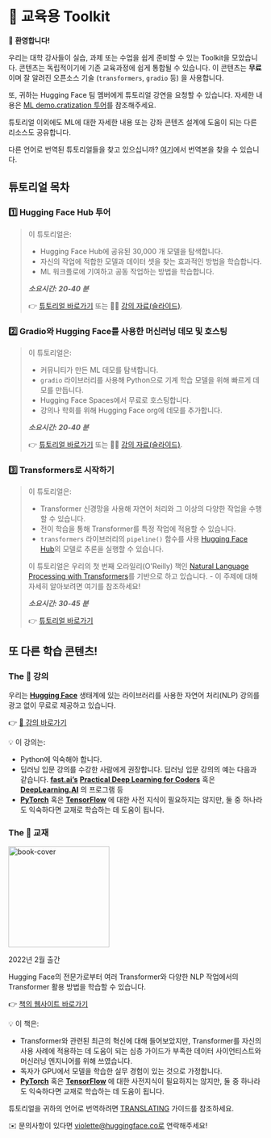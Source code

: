 # 🤗 교육용 Toolkit

<aside>

👋 **환영합니다!**

우리는 대학 강사들이 실습, 과제 또는 수업을 쉽게 준비할 수 있는 Toolkit을 모았습니다. 콘텐츠는 독립적이기에 기존 교육과정에 쉽게 통합될 수 있습니다. 이 콘텐츠는 **무료** 이며 잘 알려진 오픈소스 기술 (`transformers`, `gradio` 등) 을 사용합니다.

또, 귀하는 Hugging Face 팀 멤버에게 튜토리얼 강연을 요청할 수 있습니다. 자세한 내용은 [ML demo.cratization 투어](https://www.notion.so/ML-Demo-cratization-tour-with-66847a294abd4e9785e85663f5239652)를 참조해주세요.

튜토리얼 이외에도 ML에 대한 자세한 내용 또는 강좌 콘텐츠 설계에 도움이 되는 다른 리소스도 공유합니다.

</aside>

다른 언어로 번역된 튜토리얼들을 찾고 있으십니까? [여기](https://github.com/huggingface/education-toolkit#-translations)에서 번역본을 찾을 수 있습니다.

## **튜토리얼 목차**

### 1️⃣ Hugging Face Hub 투어

> 이 튜토리얼은:
>
> - Hugging Face Hub에 공유된 30,000 개 모델을 탐색합니다. 
> - 자신의 작업에 적합한 모델과 데이터 셋을 찾는 효과적인 방법을 학습합니다.
> - ML 워크플로에 기여하고 공동 작업하는 방법을 학습합니다.
>
> **_소요시간: 20-40 분_**
>
> 👉 [튜토리얼 바로가기](https://github.com/huggingface/education-toolkit/blob/main/01_huggingface-hub-tour.md) 또는 👩‍🏫 [강의 자료(슬라이드)](https://docs.google.com/presentation/d/1zQqpFTcpNLV7haj2Inw2qKHq8DjfZEaiObW1ZkLvPWM/edit?usp=sharing).

### 2️⃣ Gradio와 Hugging Face를 사용한 머신러닝 데모 및 호스팅

> 이 튜토리얼은:
>
> - 커뮤니티가 만든 ML 데모를 탐색합니다. 
> - `gradio` 라이브러리를 사용해 Python으로 기계 학습 모델을 위해 빠르게 데모를 만듭니다.
> - Hugging Face Spaces에서 무료로 호스팅합니다.
> - 강의나 학회를 위해 Hugging Face org에 데모를 추가합니다.
>
> **_소요시간: 20-40 분_**
>
> 👉 [튜토리얼 바로가기](https://colab.research.google.com/github/huggingface/education-toolkit/blob/main/02_ml-demos-with-gradio.ipynb) 또는 👩‍🏫 [강의 자료(슬라이드)](https://docs.google.com/presentation/d/14EU_xjtINXtpidWLnUvfcEpmxN46ORS-PLpwfUf8C1I/edit?usp=sharing).

### 3️⃣ Transformers로 시작하기

> 이 튜토리얼은:
>
> - Transformer 신경망을 사용해 자연어 처리와 그 이상의 다양한 작업을 수행할 수 있습니다.
> - 전이 학습을 통해 Transformer를 특정 작업에 적용할 수 있습니다.
> - `transformers` 라이브러리의 `pipeline()` 함수를 사용 [Hugging Face Hub](https://huggingface.co/models)의 모델로 추론을 실행할 수 있습니다.
>
> 이 튜토리얼은 우리의 첫 번째 오라일리(O'Reilly) 책인 [Natural Language Processing with Transformers](https://transformersbook.com/)를 기반으로 하고 있습니다. - 이 주제에 대해 자세히 알아보려면 여기를 참조하세요!
>
> **_소요시간: 30-45 분_**
>
> 👉 [튜토리얼 바로가기](https://colab.research.google.com/github/huggingface/education-toolkit/blob/main/03_getting-started-with-transformers.ipynb)

## **또 다른 학습 콘텐츠!**

### **The 🤗 강의**

우리는 **[Hugging Face](https://huggingface.co/)** 생태계에 있는 라이브러리를 사용한 자연어 처리(NLP) 강의를 광고 없이 무료로 제공하고 있습니다.

👉 [🤗 강의 바로가기](https://huggingface.co/course/chapter1/1)

<aside>
💡 이 강의는:

- Python에 익숙해야 합니다.
- 딥러닝 입문 강의를 수강한 사람에게 권장합니다. 딥러닝 입문 강의의 예는 다음과 같습니다. **[fast.ai’s](https://www.fast.ai/)** **[Practical Deep Learning for Coders](https://course.fast.ai/)** 혹은 **[DeepLearning.AI](https://www.deeplearning.ai/)** 의 프로그램 등 
- **[PyTorch](https://pytorch.org/)** 혹은 **[TensorFlow](https://www.tensorflow.org/)** 에 대한 사전 지식이 필요하지는 않지만, 둘 중 하나라도 익숙하다면 교재로 학습하는 데 도움이 됩니다. 
</aside>

### **The 🤗 교재**

<img alt="book-cover" height=200 src="../../images/book_cover.jpg" id="book-cover"/>

2022년 2월 출간

Hugging Face의 전문가로부터 여러 Transformer와 다양한 NLP 작업에서의 Transformer 활용 방법을 학습할 수 있습니다.

👉 [책의 웹사이트 바로가기](https://transformersbook.com/)

<aside>
💡 이 책은:

- Transformer와 관련된 최근의 혁신에 대해 들어보았지만, Transformer를 자신의 사용 사례에 적용하는 데 도움이 되는 심층 가이드가 부족한 데이터 사이언티스트와 머신러닝 엔지니어를 위해 쓰였습니다. 
- 독자가 GPU에서 모델을 학습한 실무 경험이 있는 것으로 가정합니다.
- **[PyTorch](https://pytorch.org/)** 혹은 **[TensorFlow](https://www.tensorflow.org/)** 에 대한 사전지식이 필요하지는 않지만, 둘 중 하나라도 익숙하다면 교재로 학습하는 데 도움이 됩니다. 
</aside>

<aside>

튜토리얼을 귀하의 언어로 번역하려면 [TRANSLATING](https://github.com/huggingface/education-toolkit/blob/main/TRANSLATING.md) 가이드를 참조하세요.

✉️ 문의사항이 있다면 violette@huggingface.co로 연락해주세요!

</aside>
